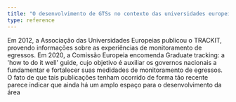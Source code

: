 ```yaml
---
title: "O desenvolvimento de GTSs no contexto das universidades europeias"
type: reference
---
```

Em 2012, a Associação das Universidades Europeias publicou o TRACKIT, provendo informações sobre as experiências de monitoramento de egressos. Em 2020, a Comissão Europeia encomenda Graduate tracking: a 'how to do it well' guide, cujo objetivo é auxiliar os governos nacionais a fundamentar e fortalecer suas medidades de monitoramento de egressos. O fato de que tais publicações tenham ocorrido de forma tão recente parece indicar que ainda há um amplo espaço para o desenvolvimento da área